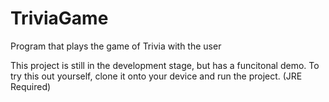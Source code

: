 # TriviaGame
Program that plays the game of Trivia with the user

This project is still in the development stage, but has a funcitonal demo. To try this out yourself, clone it onto your device and run the project. (JRE Required)
